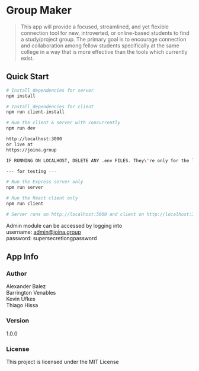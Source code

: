 # Group Maker

> This app will provide a focused, streamlined, and yet flexible connection tool for new, introverted, or online-based students to find a study/project group. The primary goal is to encourage connection and collaboration among fellow students specifically at the same college in a way that is more effective than the tools which currently exist.


## Quick Start

``` bash
# Install dependencies for server
npm install

# Install dependencies for client
npm run client-install

# Run the client & server with concurrently
npm run dev

http://localhost:3000  
or live at  
https://joina.group

IF RUNNING ON LOCALHOST, DELETE ANY .env FILES. They\'re only for the live server.

--- for testing ---

# Run the Express server only
npm run server

# Run the React client only
npm run client

# Server runs on http://localhost:5000 and client on http://localhost:3000
```

Admin module can be accessed by logging into  
username: admin@joina.group  
password: supersecretlongpassword  

## App Info

### Author

Alexander Balez\
Barrington Venables\
Kevin Ufkes\
Thiago Hissa

### Version

1.0.0

### License

This project is licensed under the MIT License
